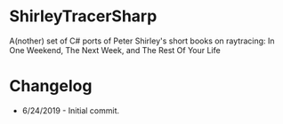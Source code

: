 # ShirleyTracerSharp
A(nother) set of C# ports of Peter Shirley's short books on raytracing: In One Weekend, The Next Week, and The Rest Of Your Life

# Changelog

- 6/24/2019 - Initial commit.
